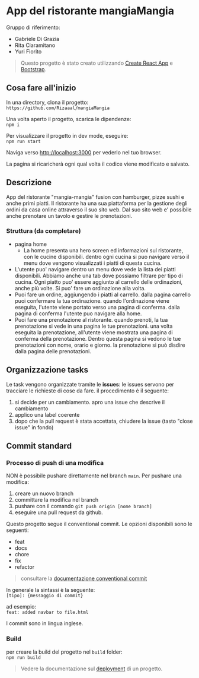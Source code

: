 # App del ristorante mangiaMangia

Gruppo di riferimento:
- Gabriele Di Grazia
- Rita Ciaramitano
- Yuri Fiorito

> Questo progetto è stato creato utilizzando [Create React App](https://github.com/facebook/create-react-app) e [Bootstrap](https://getbootstrap.com/).

## Cosa fare all'inizio

In una directory, clona il progetto:\
`https://github.com/Rizaaal/mangiaMangia`

Una volta aperto il progetto, scarica le dipendenze:\
`npm i`

Per visualizzare il progetto in dev mode, eseguire:\
`npm run start`

Naviga verso [http://localhost:3000](http://localhost:3000) per vederlo nel tuo browser.

La pagina si ricaricherà ogni qual volta il codice viene modificato e salvato.

## Descrizione

App del ristorante "mangia-mangia" fusion con hamburger, pizze sushi e anche primi piatti. Il ristorante ha una sua piattaforma per la gestione degli ordini da casa online attraverso il suo sito web. Dal suo sito web e' possibile anche prenotare un tavolo e gestire le prenotazioni.

### Struttura (da completare)

- pagina home
  - La home presenta una hero screen ed informazioni sul ristorante, con le cucine disponibili. dentro ogni cucina si puo navigare verso il menu dove vengono visualizzati i piatti di questa cucina.
- L'utente puo' navigare dentro un menu dove vede la lista dei piatti disponibili. Abbiamo anche una tab dove possiamo filtrare per tipo di cucina. Ogni piatto puo' essere aggiunto al carrello delle ordinazioni, anche più volte. Si puo' fare un ordinazione alla volta.
- Puoi fare un ordine, aggiungendo i piatti al carrello. dalla pagina carrello puoi confermare la tua ordinazione. quando l'ordinazione viene eseguita, l'utente viene portato verso una pagina di conferma. dalla pagina di conferma l'utente puo navigare alla home.
- Puoi fare una prenotazione al ristorante. quando prenoti, la tua prenotazione si vede in una pagina le tue prenotazioni. una volta eseguita la prenotazione, all'utente viene mostrata una pagina di conferma della prenotazione. Dentro questa pagina si vedono le tue prenotazioni con nome, orario e giorno. la prenotazione si può disdire dalla pagina delle prenotazioni.

## Organizzazione tasks
Le task vengono organizzate tramite le **issues**: le issues servono per tracciare le richieste di cose da fare. il procedimento è il seguente:
1. si decide per un cambiamento. apro una issue che descrive il cambiamento
2. applico una label coerente
3. dopo che la pull request è stata accettata, chiudere la issue (tasto "close issue" in fondo)

## Commit standard

### Processo di push di una modifica
NON è possibile pushare direttamente nel branch `main`. Per pushare una modifica:
1. creare un nuovo branch
2. committare la modifica nel branch
3. pushare con il comando `git push origin [nome branch]`
4. eseguire una pull request da github.

Questo progetto segue il conventional commit. Le opzioni disponibili sono le seguenti:

- feat
- docs
- chore
- fix
- refactor

> consultare la [documentazione conventional commit](https://www.conventionalcommits.org/en/v1.0.0/)

In generale la sintassi è la seguente:\
`[tipo]: {messaggio di commit}`

ad esempio: \
`feat: added navbar to file.html`

I commit sono in lingua inglese.

### Build

per creare la build del progetto nel `build` folder:\
`npm run build`

> Vedere la documentazione sul [deployment](https://facebook.github.io/create-react-app/docs/deployment) di un progetto.
